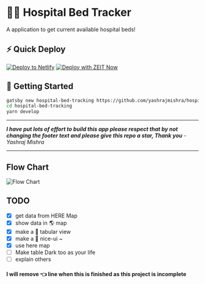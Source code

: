 # 🏥🛌 Hospital Bed Tracker

A application to get current available hospital beds!

## ⚡ Quick Deploy

[![Deploy to Netlify](https://www.netlify.com/img/deploy/button.svg)](https://app.netlify.com/start/deploy?repository=https://github.com/yashrajmishra/hospital-bed-tracking) [![Deploy with ZEIT Now](https://zeit.co/button)](https://zeit.co/import/project?template=https://github.com/yashrajmishra/hospital-bed-tracking)

## 🚀 Getting Started

```bash
gatsby new hospital-bed-tracking https://github.com/yashrajmishra/hospital-bed-tracking
cd hospital-bed-tracking
yarn develop
```

---

**_I have put lots of effort to build this app please respect that by not changing the footer text and please give this repo a star, Thank you_**
_-Yashraj Mishra_

---

## Flow Chart

![Flow Chart](https://raw.githubusercontent.com/yashrajmishra/hospital-bed-tracking/master/flow.drawio.svg)

## TODO

- [x] get data from HERE Map
- [x] show data in 🌎 map
- [x] make a 📑 tabular view
- [x] make a 🤗 nice-ui ~
- [x] use here map
- [ ] Make table Dark too as your life
- [ ] explain others

#### I will remove 👈 line when this is finished as this project is incomplete
